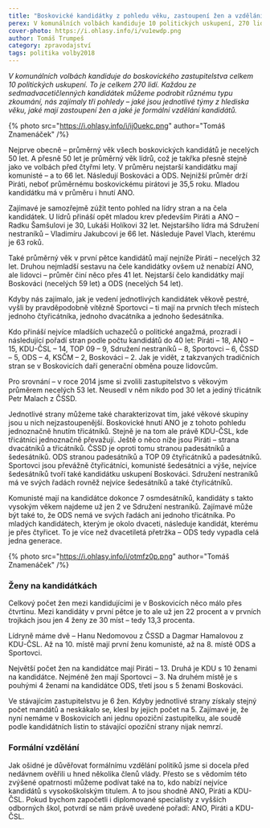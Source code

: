 ```yaml
---
title: "Boskovické kandidátky z pohledu věku, zastoupení žen a vzdělání"
perex: V komunálních volbách kandiduje 10 politických uskupení, 270 lidí. Jaké jsou jednotlivé týmy z hlediska věku, jaké mají zastoupení žen a jaké je formální vzdělání kandidátů?
cover-photo: https://i.ohlasy.info/i/vu1ewdp.png
author: Tomáš Trumpeš
category: zpravodajství
tags: politika volby2018
---
```


*V komunálních volbách kandiduje do boskovického zastupitelstva celkem 10 politických uskupení. To je celkem 270 lidí. Každou ze sedmadvacetičlenných kandidátek můžeme podrobit různému typu zkoumání, nás zajímaly tři pohledy – jaké jsou jednotlivé týmy z hlediska věku, jaké mají zastoupení žen a jaké je formální vzdělání kandidátů.*

{% photo src="https://i.ohlasy.info/i/ij0uekc.png" author="Tomáš Znamenáček" /%}

Nejprve obecně – průměrný věk všech boskovických kandidátů je necelých 50 let. A přesně 50 let je průměrný věk lídrů, což je takřka přesně stejně jako ve volbách před čtyřmi lety. V průměru nejstarší kandidátku mají komunisté – a to 66 let. Následují Boskováci a ODS. Nejnižší průměr drží Piráti, neboť průměrnému boskovickému pirátovi je 35,5 roku. Mladou kandidátku má v průměru i hnutí ANO.

Zajímavé je samozřejmě zúžit tento pohled na lídry stran a na čela kandidátek. U lídrů přináší opět mladou krev především Piráti a ANO – Radku Šamšulovi je 30, Lukáši Holíkovi 32 let. Nejstaršího lídra má Sdružení nestraníků – Vladimíru Jakubcovi je 66 let. Následuje Pavel Vlach, kterému je 63 roků. 

Také průměrný věk v první pětce kandidátů mají nejníže Piráti – necelých 32 let. Druhou nejmladší sestavu na čele kandidátky ovšem už nenabízí ANO, ale lidovci – průměr činí něco přes 41 let. Nejstarší čelo kandidátky mají Boskováci (necelých 59 let) a ODS (necelých 54 let).

Kdyby nás zajímalo, jak je vedení jednotlivých kandidátek věkově pestré, vyšli by pravděpodobně vítězně Sportovci – ti mají na prvních třech místech jednoho čtyřicátníka, jednoho dvacátníka a jednoho šedesátníka.

Kdo přináší nejvíce mladších uchazečů o politické angažmá, prozradí i následující pořadí stran podle počtu kandidátů do 40 let: Piráti – 18, ANO – 15, KDU-ČSL – 14, TOP 09 – 9, Sdružení nestraníků – 8, Sportovci – 6, ČSSD – 5, ODS – 4, KSČM – 2, Boskováci – 2. Jak je vidět, z takzvaných tradičních stran se v Boskovicích daří generační obměna pouze lidovcům.

Pro srovnání – v roce 2014 jsme si zvolili zastupitelstvo s věkovým průměrem necelých 53 let. Neusedl v něm nikdo pod 30 let a jediný třicátník Petr Malach z ČSSD.

Jednotlivé strany můžeme také charakterizovat tím, jaké věkové skupiny jsou u nich nejzastoupenější. Boskovické hnutí ANO je z tohoto pohledu jednoznačně hnutím třicátníků. Stejně je na tom ale právě KDU-ČSL, kde třicátníci jednoznačně převažují. Ještě o něco níže jsou Piráti – strana dvacátníků a třicátníků. ČSSD je oproti tomu stranou padesátníků a šedesátníků. ODS stranou padesátníků a TOP 09 čtyřicátníků a padesátníků. Sportovci jsou převážně čtyřicátníci, komunisté šedesátníci a výše, nejvíce šedesátníků tvoří také kandidátku uskupení Boskováci. Sdružení nestraníků má ve svých řadách rovněž nejvíce šedesátníků a také čtyřicátníků.

Komunisté mají na kandidátce dokonce 7 osmdesátníků, kandidáty s takto vysokým věkem najdeme už jen 2 ve Sdružení nestraníků. Zajímavé může být také to, že ODS nemá ve svých řadách ani jednoho třicátníka. Po mladých kandidátech, kterým je okolo dvaceti, následuje kandidát, kterému je přes čtyřicet. To je více než dvacetiletá přetržka – ODS tedy vypadla celá jedna generace.

{% photo src="https://i.ohlasy.info/i/otmfz0p.png" author="Tomáš Znamenáček" /%}

### Ženy na kandidátkách

Celkový počet žen mezi kandidujícími je v Boskovicích něco málo přes čtvrtinu. Mezi kandidáty v první pětce je to ale už jen 22 procent a v prvních trojkách jsou jen 4 ženy ze 30 míst – tedy 13,3 procenta.

Lídryně máme dvě – Hanu Nedomovou z ČSSD a Dagmar Hamalovou z KDU-ČSL. Až na 10. místě mají první ženu komunisté, až na 8. místě ODS a Sportovci.

Největší počet žen na kandidátce mají Piráti – 13. Druhá je KDU s 10 ženami na kandidátce. Nejméně žen mají Sportovci – 3. Na druhém místě je s pouhými 4 ženami na kandidátce ODS, třetí jsou s 5 ženami Boskováci.

Ve stávajícím zastupitelstvu je 6 žen. Kdyby jednotlivé strany získaly stejný počet mandátů a neskákalo se, klesl by jejich počet na 5. Zajímavé je, že nyní nemáme v Boskovicích ani jednu opoziční zastupitelku, ale soudě podle kandidátních listin to stávající opoziční strany nijak nemrzí.

### Formální vzdělání

Jak ošidné je důvěřovat formálnímu vzdělání politiků jsme si docela před nedávnem ověřili u hned několika členů vlády. Přesto se s vědomím této zvýšené opatrnosti můžeme podívat také na to, kdo nabízí nejvíce kandidátů s vysokoškolským titulem. A to jsou shodně ANO, Piráti a KDU-ČSL. Pokud bychom započetli i diplomované specialisty z vyšších odborných škol, potvrdí se nám právě uvedené pořadí: ANO, Piráti a KDU-ČSL.

